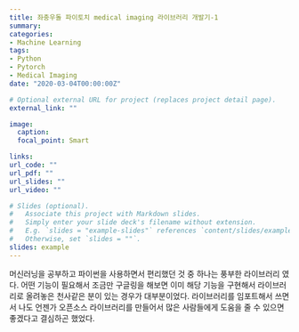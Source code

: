 ```yaml
---
title: 좌충우돌 파이토치 medical imaging 라이브러리 개발기-1
summary:
categories: 
- Machine Learning
tags:
- Python
- Pytorch
- Medical Imaging
date: "2020-03-04T00:00:00Z"

# Optional external URL for project (replaces project detail page).
external_link: ""

image:
  caption: 
  focal_point: Smart

links:
url_code: ""
url_pdf: ""
url_slides: ""
url_video: ""

# Slides (optional).
#   Associate this project with Markdown slides.
#   Simply enter your slide deck's filename without extension.
#   E.g. `slides = "example-slides"` references `content/slides/example-slides.md`.
#   Otherwise, set `slides = ""`.
slides: example
---
```


머신러닝을 공부하고 파이썬을 사용하면서 편리했던 것 중 하나는 풍부한 라이브러리 였다. 어떤 기능이 필요해서 조금만 구글링을 해보면 이미 해당 기능을 구현해서 라이브러리로 올려놓은 천사같은 분이 있는 경우가 대부분이었다. 라이브러리를 임포트해서 쓰면서 나도 언젠가 오픈소스 라이브러리를 만들어서 많은 사람들에게 도움을 줄 수 있으면 좋겠다고 결심하곤 했었다.
